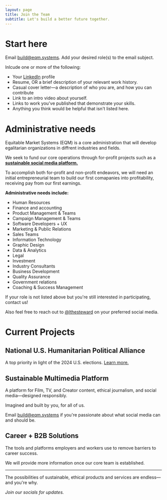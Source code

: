```yaml
---
layout: page
title: Join the Team
subtitle: Let's build a better future together.
---
```


# Start here

Email [build@eqm.systems](mailto:build@eqm.systems). Add your desired role(s) to the email subject. 

Inlcude one or more of the following:

- Your [LinkedIn](https://www.linkedin.com/) profile
- Resume, OR a brief description of your relevant work history.
- Casual cover letter—a description of who you are, and how you can contribute
- Link to an intro video about yourself.
- Links to work you've published that demonstrate your skills.
- Anything you think would be helpful that isn't listed here.

# Administrative needs

Equitable Market Systems (EQM) is a core administration that will develop egalitarian organizations in diffrent industries and fields. 

We seek to fund our core operations through for-profit projects such as a **[sustainable social media platform.](#sustainable-social-media-platform)**

To accomplish both for-profit and non-profit endeavors, we will need an initial entrepreneurial team to build our first comapanies into profitability, receiving pay from our first earnings.

**Administrative needs include:**

- Human Resources
- Finance and accounting
- Product Management & Teams
- Campaign Management & Teams
- Software Developers + UX
- Marketing & Public Relations
- Sales Teams
- Information Technology
- Graphic Design
- Data & Analytics
- Legal
- Investment
- Industry Consultants
- Business Development
- Quality Assurance
- Government relations
- Coaching & Success Management

If your role is not listed above but you're still interested in participating, contact us!

Also feel free to reach out to [@lthesteward](https://allmylinks.com/lthesteward) on your preferred social media.

# Current Projects

## National U.S. Humanitarian Political Alliance

A top priority in light of the 2024 U.S. elections. [Learn more.](https://eqm.systems/political-alliance/)

## Sustainable Multimedia Platform

A platform for Film, TV, and Creator content, ethical journalism, and social media—designed responsibly.

Imagined and built by you, for all of us.

Email [build@eqm.systems](mailto:build@eqm.systems) if you're passionate about what social media can and should be.

## Career + B2B Solutions

The tools and platforms employers and workers use to remove barriers to career success. 

We will provide more information once our core team is established.

---

The possibilities of sustainable, ethical products and services are endless—and you're why.

*Join our socials for updates.*
